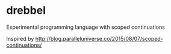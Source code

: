 # drebbel
Experimental programming language with scoped continuations

Inspired by http://blog.paralleluniverse.co/2015/08/07/scoped-continuations/
